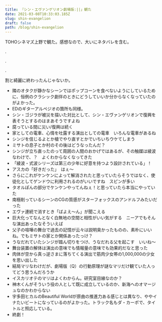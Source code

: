 ```yaml
---
title: 『シン・エヴァンゲリオン劇場版:||」観た
date: 2021-03-08T10:33:03.185Z
slug: shin-evangelion
draft: false
path: /blog/shin-evangelion
---
```

TOHOシネマズ上野で観た。感想なので、大いにネタバレを含む。

.

.

.

割と綺麗に終わったんじゃないか。

* 隣のオタクが静かなシーンではポップコーンを食べないようにしているために、恒例のクラシック劇伴のときにどうしていいか分からなくなっていたのがよかった。
* EDのギターアルペジオの箇所も同様。
* シン・ゴジラが被災を描いた対比として、シン・エヴァンゲリオンで復興を表そうとするのはまあそうですよね
* 腐っている間に災い/復興は続く　
* 家としての電車、心情を吐露する演出としての電車　いろんな電車があるね
* シンジを信じるよとか槍でやり直すとかでいちいちウケてしまう
* ミサトの息子とか村のその後はどうなったんだ？
* シンジが立ち直ったのって周囲の人間のおかげではあるが、その触媒は綾波なわけで、？　よくわからなくなってきた
* 「綾波・式波シリーズは第三の少年に好意を持つよう設計されている」！
* アスカの「好きだった」　はぇ〜
* さらにこれがケンケンによって解消されたと思っていたらそうではなく、使徒化としてゲンドウに利用されるのがいいですね　スピンが多い
* タオルぽんの部分でケンケンやってんねぇ！と思っていたら本当にやっていた
* 南極削っているシーンのCGの質感がスターフォックスのアンドルフみたいだった
* エヴァ連続で消すとき「ばよえ〜ん」が聞こえる
* 巨大化ってなんとなく白無地の空間と相性がいい気がする　ニーアでもそんな演出あったなそういえば
* 父子の喧嘩の舞台で過去の記憶が云々は説明臭かったものの、素朴にいいね。でもミサトの家とか関係あったっけ？
* うなだれていたシンジが踏ん切りをつけ、うなだれる父を起こす　いいね〜
* 舞台装置の解体は演出の意味でも情報量の意味でも効果的だなと思った
* 肉体が空から真っ逆さまに落ちてくる演出で筋肉少女帯の1,000,000の少女を思い出した
* 結局マリなわけだが、劇場版（Q）の行動原理が謎なマリだけ観ていた人ってどう思うんだろうか
* イスカリオテのマリはよくわからん。研究室目線なのか？
* 神木くんがそういう役の人として既に成立しているのか、新海へのオマージュなのかわからない
* 宇多田ヒカルのBeautiful Worldが原曲の推進力ある感じとは異なり、ややイナたいビートになっているのがよかった。トラック名もダ・カーポで、タイトルと照応している。
* 終劇！